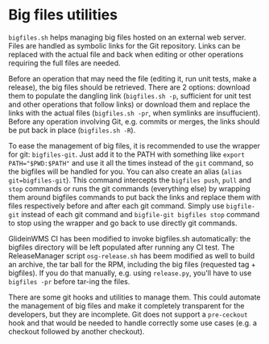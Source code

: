 <!--
SPDX-FileCopyrightText: 2009 Fermi Research Alliance, LLC
SPDX-License-Identifier: Apache-2.0
-->

Big files utilities
===================

`bigfiles.sh` helps managing big files hosted on an external web server.
Files are handled as symbolic links for the Git repository.
Links can be replaced with the actual file and back when editing or
other operations requiring the full files are needed.

Before an operation that may need the file (editing it, run unit tests, make a release),
the big files should be retrieved. There are 2 options: download them to populate the dangling link 
(`bigfiles.sh -p`, sufficient for unit test and other operations that follow links) 
or download them and replace the links with the actual files 
(`bigfiles.sh -pr`, when symlinks are insuffucient).
Before any operation involving Git, e.g. commits or merges, the links should be put back 
in place (`bigfiles.sh -R`).

To ease the management of big files, it is recommended to use the
wrapper for git: `bigfiles-git`. Just add it to the PATH with 
something like `export PATH="$PWD:$PATH"`
and use it all the times instead of the `git` 
command, so the bigfiles will be handled for you. 
You can also create an alias (`alias git=bigfiles-git`).
This command intercepts the `bigfiles push`, `pull` and `stop` 
commands or runs the git commands 
(everything else) by wrapping
them around bigfiles commands to put back the links and 
replace them with files respectively before and after 
each git command. Simply use `bigfile-git` instead of each git 
command and `bigfile-git bigfiles stop` command to stop 
using the wrapper and go back to use directly git commands. 

GlideinWMS CI has been modified to invoke bigfiles.sh automatically: 
the bigfiles directory will be left populated after running any CI test.
The ReleaseManager script `osg-release.sh` has beem modified as well to 
build an archive, the tar ball for the RPM, including the big files 
(requested tag + bigfiles). If you do that manually, e.g. using 
`release.py`, you'll have to use `bigfiles -pr` 
before tar-ing the files.

There are some git hooks and utilities to manage them. This could automate
the management of big files and make it completely transparent for the developers,
but they are incomplete. Git does not support a `pre-ceckout` hook and that would be 
needed to handle correctly some use cases 
(e.g. a checkout followed by another checkout).
